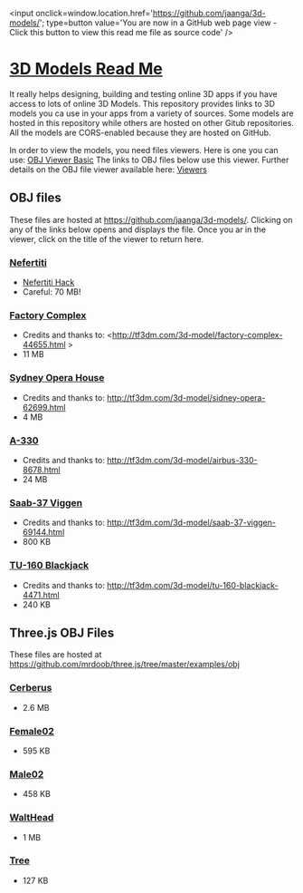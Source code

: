 <span style=display:none; >[You are now in a GitHub source code view - click this link to view this read me file as a web page]( http://jaanga.github.io/3d-models/ "View file as a web page." ) </span>
<input onclick=window.location.href='https://github.com/jaanga/3d-models/'; type=button  value='You are now in a GitHub web page view - Click this button to view this read me file as source code' />


[3D Models Read Me]( index.html )
===

It really helps designing, building and testing online 3D apps if you have access to lots of online 3D Models. 
This repository provides links to 3D models you ca use in your apps from a variety of sources.
Some models are hosted in this repository while others are hosted on other Gitub repositories.
All the models are CORS-enabled because they are hosted on GitHub.


In order to view the models, you need files viewers.
Here is one you can use:
[OBJ Viewer Basic]( http://jaanga.github.io/3d-models/viewers/obj-viewer-basic/obj-viewer-basic-r1.html )
The links to OBJ files below use this viewer. 
Further details on the OBJ file viewer available here: [Viewers]( http://aanga.github.io/3d-models/viewers )

## OBJ files
These files are hosted at <https://github.com/jaanga/3d-models/>.
Clicking on any of the links below opens and displays the file. Once you ar in the viewer, click on the title of the viewer to return here.  

### [Nefertiti]( ./viewers/obj-viewer-basic/obj-viewer-basic-r1.html#../../obj/nefertiti/nefertiti.obj#scx=0.2#scy=0.2#scz=0.2#poy=50#rox=-90#cpx=-147#cpy=42#cpz=54#ctx=28#cty=48#ctz=5 )

* [Nefertiti Hack]( http://nefertitihack.alloversky.com/ )
* Careful: 70 MB!


### [Factory Complex]( ./viewers/obj-viewer-basic/obj-viewer-basic-r1.html#../../obj/factory-complex/factory-complex.obj#scx=0.01#scy=0.01#scz=0.01#ctx=5.6#cty=1.1#ctz=-0.3#cpx=13.1#cpy=0.62#cpz=-5 )
* Credits and thanks to: <http://tf3dm.com/3d-model/factory-complex-44655.html >
* 11 MB


### [Sydney Opera House]( ./viewers/obj-viewer-basic/obj-viewer-basic-r1.html#../../obj/sydney-opera-house/sydney-opera-house.obj#pox=0#poz=90#scx=0.2#scy=0.2#scz=0.2#cpx=26#cpy=13#cpz=70   )
* Credits and thanks to: <http://tf3dm.com/3d-model/sidney-opera-62699.html>
* 4 MB

### [A-330]( ./viewers/obj-viewer-basic/obj-viewer-basic-r1.html#../../obj/a-330/a-330.obj#poy=15#scx=2#scy=2#scz=2 )
* Credits and thanks to: <http://tf3dm.com/3d-model/airbus-330-8678.html>
* 24 MB

### [Saab-37 Viggen]( ./viewers/obj-viewer-basic/obj-viewer-basic-r1.html#../../obj/saab-37-viggen/saab-37-viggen.obj )
* Credits and thanks to: <http://tf3dm.com/3d-model/saab-37-viggen-69144.html>
* 800 KB

### [TU-160 Blackjack]( ./viewers/obj-viewer-basic/obj-viewer-basic-r1.html#../../obj/tu-160-blackjack/tu-160-blackjack.obj )
* Credits and thanks to: <http://tf3dm.com/3d-model/tu-160-blackjack-4471.html>
* 240 KB

## Three.js OBJ Files

These files are hosted at <https://github.com/mrdoob/three.js/tree/master/examples/obj>

### [Cerberus]( ./viewers/obj-viewer-basic/obj-viewer-basic-r1.html#http://mrdoob.github.io/three.js/examples/models/obj/cerberus/Cerberus.obj#poy=20#scx=60#scy=60#scz=60  )
* 2.6 MB

### [Female02]( ./viewers/obj-viewer-basic/obj-viewer-basic-r1.html#http://mrdoob.github.io/three.js/examples/obj/female02/female02.obj#scx=0.3#scy=0.3#scz=0.3 )
* 595 KB

<!-- 
### [LeePerrySmith]( ./viewers/obj-viewer-basic/obj-viewer-basic-r1.html#http://mrdoob.github.io/three.js/examples/obj/leeperrysmith/LeePerrySmith.obj )
-->

### [Male02]( ./viewers/obj-viewer-basic/obj-viewer-basic-r1.html#http://mrdoob.github.io/three.js/examples/obj/male02/male02.obj#scx=0.3#scy=0.3#scz=0.3 )
* 458 KB

### [WaltHead]( ./viewers/obj-viewer-basic/obj-viewer-basic-r1.html#http://mrdoob.github.io/three.js/examples/obj/walt/WaltHead.obj )
* 1 MB

### [Tree]( ./viewers/obj-viewer-basic/obj-viewer-basic-r1.html#http://mrdoob.github.io/three.js/examples/models/obj/tree.obj#scx=60#scy=60#scz=60 )
* 127 KB
